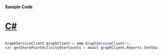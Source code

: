 #### Sample Code
# [C#](#tab/Csharp)

```C#

GraphServiceClient graphClient = new GraphServiceClient();
var getSharePointActivityUserCounts = await graphClient.Reports.GetSharePointActivityUserCounts().Request().GetAsync();

```